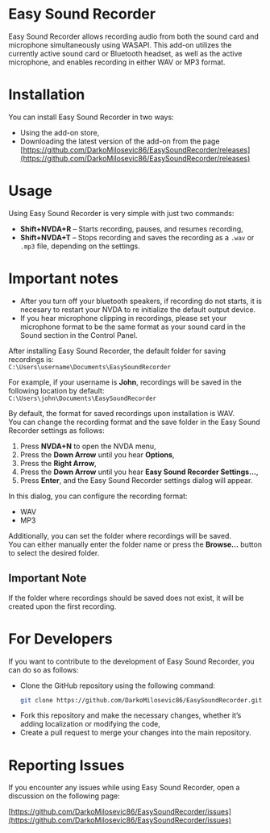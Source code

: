 # Easy Sound Recorder
Easy Sound Recorder allows recording audio from both the sound card and microphone simultaneously using WASAPI.
This add-on utilizes the currently active sound card or Bluetooth headset, as well as the active microphone, and enables recording in either WAV or MP3 format.

# Installation
You can install Easy Sound Recorder in two ways:

* Using the add-on store,
* Downloading the latest version of the add-on from the page  
  [https://github.com/DarkoMilosevic86/EasySoundRecorder/releases](https://github.com/DarkoMilosevic86/EasySoundRecorder/releases)

# Usage
Using Easy Sound Recorder is very simple with just two commands:

* **Shift+NVDA+R** – Starts recording, pauses, and resumes recording,
* **Shift+NVDA+T** – Stops recording and saves the recording as a `.wav` or `.mp3` file, depending on the settings.

# Important notes

* After you turn off your bluetooth speakers, if recording do not starts, it is necesary to restart your NVDA to re initialize the default output device.
* If you hear microphone clipping in recordings, please set your microphone format to be the same format as your sound card in the Sound section in the Control Panel.

After installing Easy Sound Recorder, the default folder for saving recordings is:  
`C:\Users\username\Documents\EasySoundRecorder`

For example, if your username is **John**, recordings will be saved in the following location by default:  
`C:\Users\john\Documents\EasySoundRecorder`

By default, the format for saved recordings upon installation is WAV.  
You can change the recording format and the save folder in the Easy Sound Recorder settings as follows:

1. Press **NVDA+N** to open the NVDA menu,
2. Press the **Down Arrow** until you hear **Options**,
3. Press the **Right Arrow**,
4. Press the **Down Arrow** until you hear **Easy Sound Recorder Settings...**,
5. Press **Enter**, and the Easy Sound Recorder settings dialog will appear.

In this dialog, you can configure the recording format:

* WAV
* MP3  

Additionally, you can set the folder where recordings will be saved.  
You can either manually enter the folder name or press the **Browse...** button to select the desired folder.

## Important Note
If the folder where recordings should be saved does not exist, it will be created upon the first recording.

# For Developers
If you want to contribute to the development of Easy Sound Recorder, you can do so as follows:

* Clone the GitHub repository using the following command:  
  ```bash
  git clone https://github.com/DarkoMilosevic86/EasySoundRecorder.git
* Fork this repository and make the necessary changes, whether it’s adding localization or modifying the code,
* Create a pull request to merge your changes into the main repository.

# Reporting Issues
If you encounter any issues while using Easy Sound Recorder, open a discussion on the following page:

[https://github.com/DarkoMilosevic86/EasySoundRecorder/issues](https://github.com/DarkoMilosevic86/EasySoundRecorder/issues)
